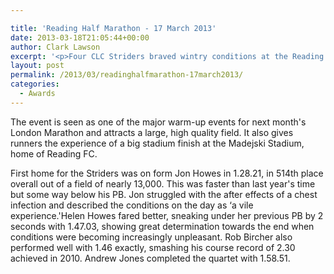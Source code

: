 ```yaml
---

title: 'Reading Half Marathon - 17 March 2013'
date: 2013-03-18T21:05:44+00:00
author: Clark Lawson
excerpt: '<p>Four CLC Striders braved wintry conditions at the Reading Half Marathon</p>'
layout: post
permalink: /2013/03/readinghalfmarathon-17march2013/
categories:
  - Awards
---
```

The event is seen as one of the major warm-up events for next month's London Marathon and attracts a large, high quality field. It also gives runners the experience of a big stadium finish at the Madejski Stadium, home of Reading FC.

First home for the Striders was on form Jon Howes in 1.28.21, in 514th place overall out of a field of nearly 13,000. This was faster than last year's time but some way below his PB. Jon struggled with the after effects of a chest infection and described the conditions on the day as &#8216;a vile experience.'Helen Howes fared better, sneaking under her previous PB by 2 seconds with 1.47.03, showing great determination towards the end when conditions were becoming increasingly unpleasant. Rob Bircher also performed well with 1.46 exactly, smashing his course record of 2.30 achieved in 2010. Andrew Jones completed the quartet with 1.58.51.
